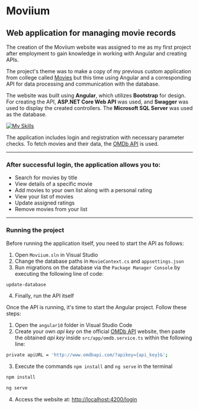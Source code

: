# Moviium

## Web application for managing movie records

The creation of the Moviium website was assigned to me as my first project after employment to gain knowledge in working with Angular and creating APIs.

The project's theme was to make a copy of my previous custom application from college called [Movies](https://github.com/AntonioSertic23/Movies) but this time using Angular and a corresponding API for data processing and communication with the database.

The website was built using **Angular**, which utilizes **Bootstrap** for design. For creating the API, **ASP.NET Core Web API** was used, and **Swagger** was used to display the created controllers. The **Microsoft SQL Server** was used as the database.

[![My Skills](https://skills.thijs.gg/icons?i=angular,bootstrap,dotnet,sqlite)](https://skills.thijs.gg)

The application includes login and registration with necessary parameter checks. To fetch movies and their data, the [OMDb API](https://www.omdbapi.com/) is used.

---

### After successful login, the application allows you to:

- Search for movies by title
- View details of a specific movie
- Add movies to your own list along with a personal rating
- View your list of movies
- Update assigned ratings
- Remove movies from your list

---

### Running the project

Before running the application itself, you need to start the API as follows:

1. Open `Moviium.sln` in Visual Studio
2. Change the database paths in `MovieContext.cs` and `appsettings.json`
3. Run migrations on the database via the `Package Manager Console` by executing the following line of code:

```sh
update-database
```

4. Finally, run the API itself

Once the API is running, it's time to start the Angular project. Follow these steps:

1. Open the `angular10` folder in Visual Studio Code
1. Create your own _api key_ on the official [OMDb API](https://www.omdbapi.com/) website, then paste the obtained _api key_ inside `src/app/omdb.service.ts` within the following line:

```sh
private apiURL = 'http://www.omdbapi.com/?apikey={api_key}&';
```

3. Execute the commands `npm install` and `ng serve` in the terminal

```sh
npm install
```

```sh
ng serve
```

4. Access the website at: [http://localhost:4200/login](http://localhost:4200/login)
